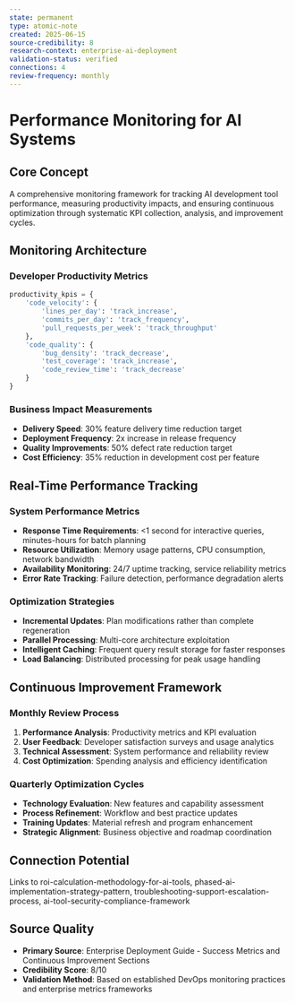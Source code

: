 ```yaml
---
state: permanent
type: atomic-note
created: 2025-06-15
source-credibility: 8
research-context: enterprise-ai-deployment
validation-status: verified
connections: 4
review-frequency: monthly
---
```


# Performance Monitoring for AI Systems

## Core Concept

A comprehensive monitoring framework for tracking AI development tool performance, measuring productivity impacts, and ensuring continuous optimization through systematic KPI collection, analysis, and improvement cycles.

## Monitoring Architecture

### Developer Productivity Metrics
```python
productivity_kpis = {
    'code_velocity': {
        'lines_per_day': 'track_increase',
        'commits_per_day': 'track_frequency', 
        'pull_requests_per_week': 'track_throughput'
    },
    'code_quality': {
        'bug_density': 'track_decrease',
        'test_coverage': 'track_increase',
        'code_review_time': 'track_decrease'
    }
}
```

### Business Impact Measurements
- **Delivery Speed**: 30% feature delivery time reduction target
- **Deployment Frequency**: 2x increase in release frequency
- **Quality Improvements**: 50% defect rate reduction target
- **Cost Efficiency**: 35% reduction in development cost per feature

## Real-Time Performance Tracking

### System Performance Metrics
- **Response Time Requirements**: <1 second for interactive queries, minutes-hours for batch planning
- **Resource Utilization**: Memory usage patterns, CPU consumption, network bandwidth
- **Availability Monitoring**: 24/7 uptime tracking, service reliability metrics
- **Error Rate Tracking**: Failure detection, performance degradation alerts

### Optimization Strategies
- **Incremental Updates**: Plan modifications rather than complete regeneration
- **Parallel Processing**: Multi-core architecture exploitation
- **Intelligent Caching**: Frequent query result storage for faster responses
- **Load Balancing**: Distributed processing for peak usage handling

## Continuous Improvement Framework

### Monthly Review Process
1. **Performance Analysis**: Productivity metrics and KPI evaluation
2. **User Feedback**: Developer satisfaction surveys and usage analytics
3. **Technical Assessment**: System performance and reliability review
4. **Cost Optimization**: Spending analysis and efficiency identification

### Quarterly Optimization Cycles
- **Technology Evaluation**: New features and capability assessment
- **Process Refinement**: Workflow and best practice updates
- **Training Updates**: Material refresh and program enhancement
- **Strategic Alignment**: Business objective and roadmap coordination

## Connection Potential

Links to roi-calculation-methodology-for-ai-tools, phased-ai-implementation-strategy-pattern, troubleshooting-support-escalation-process, ai-tool-security-compliance-framework

## Source Quality
- **Primary Source**: Enterprise Deployment Guide - Success Metrics and Continuous Improvement Sections
- **Credibility Score**: 8/10
- **Validation Method**: Based on established DevOps monitoring practices and enterprise metrics frameworks